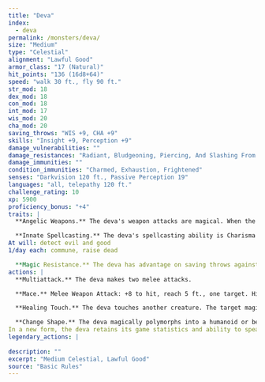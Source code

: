 ```yaml
---
title: "Deva"
index:
  - deva
permalink: /monsters/deva/
size: "Medium"
type: "Celestial"
alignment: "Lawful Good"
armor_class: "17 (Natural)"
hit_points: "136 (16d8+64)"
speed: "walk 30 ft., fly 90 ft."
str_mod: 18
dex_mod: 18
con_mod: 18
int_mod: 17
wis_mod: 20
cha_mod: 20
saving_throws: "WIS +9, CHA +9"
skills: "Insight +9, Perception +9"
damage_vulnerabilities: ""
damage_resistances: "Radiant, Bludgeoning, Piercing, And Slashing From Nonmagical Weapons"
damage_immunities: ""
condition_immunities: "Charmed, Exhaustion, Frightened"
senses: "Darkvision 120 ft., Passive Perception 19"
languages: "all, telepathy 120 ft."
challenge_rating: 10
xp: 5900
proficiency_bonus: "+4"
traits: |
  **Angelic Weapons.** The deva's weapon attacks are magical. When the deva hits with any weapon, the weapon deals an extra 4d8 radiant damage (included in the attack).

  **Innate Spellcasting.** The deva's spellcasting ability is Charisma (spell save DC 17). The deva can innately cast the following spells, requiring only verbal components:
At will: detect evil and good
1/day each: commune, raise dead

  **Magic Resistance.** The deva has advantage on saving throws against spells and other magical effects.
actions: |
  **Multiattack.** The deva makes two melee attacks.

  **Mace.** Melee Weapon Attack: +8 to hit, reach 5 ft., one target. Hit: 7 (1d6 + 4) bludgeoning damage plus 18 (4d8) radiant damage.

  **Healing Touch.** The deva touches another creature. The target magically regains 20 (4d8 + 2) hit points and is freed from any curse, disease, poison, blindness, or deafness.

  **Change Shape.** The deva magically polymorphs into a humanoid or beast that has a challenge rating equal to or less than its own, or back into its true form. It reverts to its true form if it dies. Any equipment it is wearing or carrying is absorbed or borne by the new form (the deva's choice).
In a new form, the deva retains its game statistics and ability to speak, but its AC, movement modes, Strength, Dexterity, and special senses are replaced by those of the new form, and it gains any statistics and capabilities (except class features, legendary actions, and lair actions) that the new form has but that it lacks.  
legendary_actions: |
  
description: ""
excerpt: "Medium Celestial, Lawful Good"
source: "Basic Rules"
---
```


